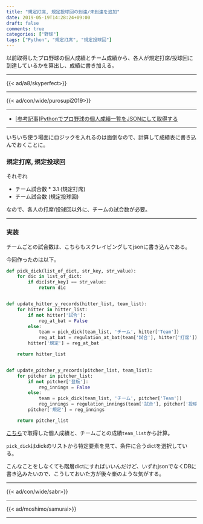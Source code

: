 ```yaml
---
title: "規定打席, 規定投球回の到達/未到達を追加"
date: 2019-05-19T14:28:24+09:00
draft: false
comments: true
categories: ["野球"]
tags: ["Python", "規定打席", "規定投球回"]
---
```


以前取得したプロ野球の個人成績とチーム成績から、各人が規定打席/投球回に到達しているかを算出し、成績に書き加える。

<!--more-->

---

{{< ad/a8/skyperfect>}}

---

{{< ad/con/wide/purosupi2019>}}

---

- [[参考記事]Pythonでプロ野球の個人成績一覧をJSONにして取得する](https://www.ted027.com/post/python-personal-records)

---

いちいち使う場面にロジックを入れるのは面倒なので、計算して成績表に書き込んでおくことに。

### 規定打席, 規定投球回

それぞれ

- チーム試合数 * 3.1 (規定打席)
- チーム試合数 (規定投球回)

なので、各人の打席/投球回以外に、チームの試合数が必要。

---

### 実装

チームごとの試合数は、こちらもスクレイビングしてjsonに書き込んである。

今回作ったのは以下。

```py
def pick_dick(list_of_dict, str_key, str_value):
    for dic in list_of_dict:
        if dic[str_key] == str_value:
            return dic


def update_hitter_y_records(hitter_list, team_list):
    for hitter in hitter_list:
        if not hitter['試合']:
            reg_at_bat = False
        else:
            team = pick_dick(team_list, 'チーム', hitter['Team'])
            reg_at_bat = regulation_at_bat(team['試合'], hitter['打席'])
        hitter['規定'] = reg_at_bat

    return hitter_list


def update_pitcher_y_records(pitcher_list, team_list):
    for pitcher in pitcher_list:
        if not pitcher['登板']:
            reg_innings = False
        else:
            team = pick_dick(team_list, 'チーム', pitcher['Team'])
            reg_innings = regulation_innings(team['試合'], pitcher['投球回'])
        pitcher['規定'] = reg_innings

    return pitcher_list
```

[こちら](https://www.ted027.com/post/python-personal-records)で取得した個人成績と、チームごとの成績`team_list`から計算。

`pick_dick`はdickのリストから特定要素を見て、条件に合うdictを選択している。

こんなことをしなくても階層dictにすればいいんだけど、いずれjsonでなくDBに書き込みたいので、こうしておいた方が後々楽のような気がする。

---

{{< ad/con/wide/sabr>}}

---

{{< ad/moshimo/samurai>}}

---